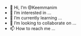 - 👋 Hi, I’m @Keemmanim
- 👀 I’m interested in ...
- 🌱 I’m currently learning ...
- 💞️ I’m looking to collaborate on ...
- 📫 How to reach me ...

<!---
Keemmanim/Keemmanim is a ✨ special ✨ repository because its `README.md` (this file) appears on your GitHub profile.
You can click the Preview link to take a look at your changes.
--->
